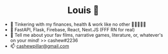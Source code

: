 <h1 align="center">Louis 👻</h1>

- 🔭 Tinkering with my finances, health & work like no other 🧎🤸‍♀️🧎‍♂️  
- 📄 FastAPI, Flask, Firebase, React, Next.JS (FFF RN for real)  
- 🌱 Tell me about your fav films, narrative games, literature, or, whatever's on your mind! >> cashew#2236
- 📫 cashewpillar@gmail.com 

